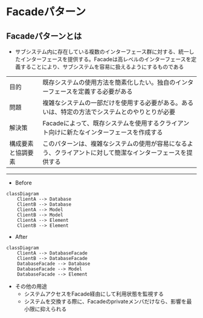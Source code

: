# Facadeパターン

## Facadeパターンとは
- サブシステム内に存在している複数のインターフェース群に対する、統一したインターフェースを提供する。Facadeは高レベルのインターフェースを定義することにより、サブシステムを容易に扱えるようにするものである

|    |    |
| ---- | ---- |
| 目的 | 既存システムの使用方法を簡素化したい。独自のインターフェースを定義する必要がある|
| 問題| 複雑なシステムの一部だけを使用する必要がある。あるいは、特定の方法でシステムとのやりとりが必要|
| 解決策 | Facadeによって、既存システムを使用するクライアント向けに新たなインターフェースを作成する|
|構成要素と協調要素| このパターンは、複雑なシステムの使用が容易になるよう、クライアントに対して簡潔なインターフェースを提供する |

---
- Before
```mermaid
classDiagram
    ClientA --> Database
    ClientB --> Database
    ClientA --> Model
    ClientB --> Model
    ClientA --> Element
    ClientB --> Element
```

- After
```mermaid
classDiagram
    ClientA --> DatabaseFacade
    ClientB --> DatabaseFacade
    DatabaseFacade --> Database
    DatabaseFacade --> Model
    DatabaseFacade --> Element
```

- その他の用途
    - システムアクセスをFacade経由にして利用状態を監視する
    - システムを交換する際に、Facadeのprivateメンバだけなら、影響を最小限に抑えられる